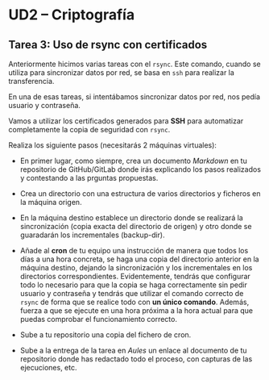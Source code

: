 # UD2 – Criptografía

## Tarea 3: Uso de rsync con certificados

Anteriormente hicimos varias tareas con el ```rsync```. Este comando, cuando se utiliza para sincronizar datos por red, se basa en ```ssh``` para realizar la transferencia.

En una de esas tareas, si intentábamos sincronizar datos por red, nos pedía usuario y contraseña.

Vamos a utilizar los certificados generados para **SSH** para automatizar completamente la copia de seguridad con ```rsync```. 

Realiza los siguiente pasos (necesitarás 2 máquinas virtuales):

- En primer lugar, como siempre, crea un documento *Markdown* en tu repositorio de GitHub/GitLab donde irás explicando los pasos realizados y contestando a las prguntas propuestas.

- Crea un directorio con una estructura de varios directorios y ficheros en la máquina origen.

- En la máquina destino establece un directorio donde se realizará la sincronización (copia exacta del directorio de origen) y otro donde se guaradarán los incrementales (backup-dir).

- Añade al **cron** de tu equipo una instrucción de manera que todos los días a una hora concreta, se haga una copia del directorio anterior en la máquina destino, dejando la sincronización y los incrementales en los directorios correspondientes. Evidentemente, tendrás que configurar todo lo necesario para que la copia se haga correctamente sin pedir usuario y contraseña y tendrás que utilizar el comando correcto de ```rsync``` de forma que se realice todo con **un único comando**. Además, fuerza a que se ejecute en una hora próxima a la hora actual para que puedas comprobar el funcionamiento correcto.

- Sube a tu repositorio una copia del fichero de cron.

- Sube a la entrega de la tarea en *Aules* un enlace al documento de tu repositorio donde has redactado todo el proceso, con capturas de las ejecuciones, etc.
